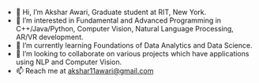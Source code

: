 - 👋 Hi, I’m Akshar Awari, Graduate student at RIT, New York.
- 👀 I’m interested in Fundamental and Advanced Programming in C++/Java/Python, Computer Vision, Natural Language Processing, AR/VR development.
- 🌱 I’m currently learning Foundations of Data Analytics and Data Science.
- 💞️ I’m looking to collaborate on various projects which have applications using NLP and Computer Vision.
- 📫 Reach me at akshar11awari@gmail.com

<!---
aks-ai/aks-ai is a ✨ special ✨ repository because its `README.md` (this file) appears on your GitHub profile.
You can click the Preview link to take a look at your changes.
--->

